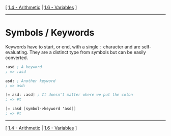 [
[1.4 - Arithmetic](./1.4-arithmetic.md)
|
[1.6 - Variables](./1.6-variables.md)
]

--------

# Symbols / Keywords
Keywords have to start, or end, with a single `:` character and are self-evaluating. They are a distinct type from symbols but can be easily converted.
```scheme
:asd ; A keyword
; => :asd

asd: ; Another keyword
; => asd:

[= asd: :asd] ; It doesn't matter where we put the colon
; => #t

[= :asd [symbol->keyword 'asd]]
; => #t
```

--------

[
[1.4 - Arithmetic](./1.4-arithmetic.md)
|
[1.6 - Variables](./1.6-variables.md)
]
